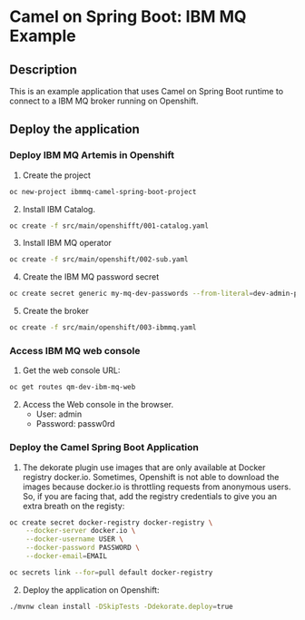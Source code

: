 # Camel on Spring Boot: IBM MQ Example

## Description

This is an example application that uses Camel on Spring Boot runtime to connect to a IBM MQ broker running on Openshift. 

## Deploy the application

### Deploy IBM MQ Artemis in Openshift

1. Create the project
```bash
oc new-project ibmmq-camel-spring-boot-project
```

2. Install IBM Catalog. 
```bash
oc create -f src/main/openshifft/001-catalog.yaml
```

3. Install IBM MQ operator
```bash
oc create -f src/main/openshift/002-sub.yaml
```

4. Create the IBM MQ password secret
```bash
oc create secret generic my-mq-dev-passwords --from-literal=dev-admin-password=passw0rd --from-literal=dev-app-password=passw0rd
```

5. Create the broker
```bash
oc create -f src/main/openshift/003-ibmmq.yaml
```

### Access IBM MQ web console

1. Get the web console URL:
```bash
oc get routes qm-dev-ibm-mq-web
```

2. Access the Web console in the browser.
   - User: admin
   - Password: passw0rd


### Deploy the Camel Spring Boot Application

1. The dekorate plugin use images that are only available at Docker registry docker.io. Sometimes, Openshift is not able to download the images because docker.io is throttling requests from anonymous users. So, if you are facing that, add the registry credentials to give you an extra breath on the registy:

```bash
oc create secret docker-registry docker-registry \
    --docker-server docker.io \
    --docker-username USER \
    --docker-password PASSWORD \
    --docker-email=EMAIL

oc secrets link --for=pull default docker-registry
```

2. Deploy the application on Openshift:

```bash
./mvnw clean install -DSkipTests -Ddekorate.deploy=true
```